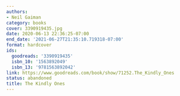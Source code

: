 ```yaml
---
authors:
- Neil Gaiman
category: books
cover: 3390919435.jpg
date: 2020-06-13 22:36:25-07:00
end_date: '2021-06-27T21:35:10.719318-07:00'
format: hardcover
ids:
  goodreads: '3390919435'
  isbn_10: '1563892049'
  isbn_13: '9781563892042'
link: https://www.goodreads.com/book/show/71252.The_Kindly_Ones
status: abandoned
title: The Kindly Ones
---
```

